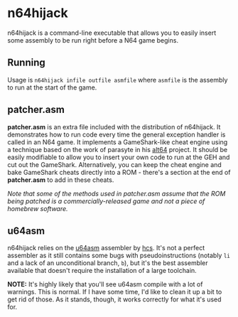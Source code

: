# n64hijack

n64hijack is a command-line executable that allows you to easily insert some assembly to be run right before a N64 game begins.

## Running

Usage is ``n64hijack infile outfile asmfile`` where ``asmfile`` is the assembly to run at the start of the game.

## patcher.asm

**patcher.asm** is an extra file included with the distribution of n64hijack. It demonstrates how to run code every time the general exception handler is called in an N64 game. It implements a GameShark-like cheat engine using a technique based on the work of parasyte in his [alt64](https://github.com/parasyte/alt64) project. It should be easily modifiable to allow you to insert your own code to run at the GEH and cut out the GameShark. Alternatively, you can keep the cheat engine and bake GameShark cheats directly into a ROM - there's a section at the end of **patcher.asm** to add in these cheats.

*Note that some of the methods used in patcher.asm assume that the ROM being patched is a commercially-released game and not a piece of homebrew software.*

## u64asm

n64hijack relies on the [u64asm](https://github.com/mikeryan/n64dev/tree/master/util/u64asm) assembler by [hcs](http://www.hcs64.com/). It's not a perfect assembler as it still contains some bugs with pseudoinstructions (notably ``li`` and a lack of an unconditional branch, ``b``), but it's the best assembler available that doesn't require the installation of a large toolchain.

**NOTE:** It's highly likely that you'll see u64asm compile with a lot of warnings. This is normal. If I have some time, I'd like to clean it up a bit to get rid of those. As it stands, though, it works correctly for what it's used for.